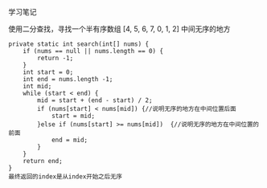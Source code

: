 学习笔记

使用二分查找，寻找一个半有序数组 [4, 5, 6, 7, 0, 1, 2] 中间无序的地方

    private static int search(int[] nums) {
        if (nums == null || nums.length == 0) {
            return -1;
        }
        int start = 0;
        int end = nums.length -1;
        int mid;
        while (start < end) {
            mid = start + (end - start) / 2;
            if (nums[start] < nums[mid]) {//说明无序的地方在中间位置后面
                start = mid;
            }else if (nums[start] >= nums[mid])  {//说明无序的地方在中间位置的前面
                end = mid;
            }
        }
        return end;
    }
    最终返回的index是从index开始之后无序